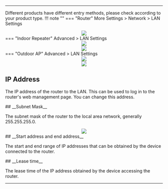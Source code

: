 <!--<style>
    .text {
        font-size: 21px; 
    }
</style>
-->
---
Different products have different entry methods, please check according to your product type.
!!! note ""
	=== "Router"
		More Settings > Network > LAN Settings
		<div style="text-align: center;">
		<img class="boxshadow" src="/images/lan01.png">
		</div>
	=== "Indoor Repeater"
		Advanced > LAN Settings
		<div style="text-align: center;">
		<img class="boxshadow" src="/images/wireless007.png">
		</div>
		<div style="text-align: center;">
		<img class="boxshadow" src="/images/lan001.png">
		</div>
	=== "Outdoor AP"
		Advanced > LAN Settings
		<div style="text-align: center;">
		<img class="boxshadow" src="/images/wireless007.png">
		</div>
		<div style="text-align: center;">
		<img class="boxshadow" src="/images/lan001.png">
		</div>
## __IP Address__
<p class="text">
The IP address of the router to the LAN. This can be used to log in to the router's web management page. You can change this address.
</p>
## __Subnet Mask__
<p class="text">
The subnet mask of the router to the local area network, generally 255.255.255.0.
</p>
<div style="text-align: center;">
    <img class="boxshadow" src="/images/lan.png">
</div>
## __Start address and end address__
<p class="text">
The start and end range of IP addresses that can be obtained by the device connected to the router.
</p>
## __Lease time__
<p class="text">
The lease time of the IP address obtained by the device accessing the router.
</p>

---